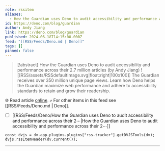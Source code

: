 ```yaml
---
role: rssitem
aliases:
  - How the Guardian uses Deno to audit accessibility and performance across their 2.7 million articles
id: https://deno.com/blog/guardian
author: Andy Jiang
link: https://deno.com/blog/guardian
published: 2024-06-18T14:15:00.000Z
feed: "[[RSS/Feeds/Deno.md | Deno]]"
tags: []
pinned: false
---
```


> [!abstract] How the Guardian uses Deno to audit accessibility and performance across their 2.7 million articles (by Andy Jiang)
> ![[RSS/assets/RSSdefaultImage.svg|float:right|100x100]] The Guardian receives over 350 million unique page views. Learn how Deno helps the Guardian maximize web performance and adhere to accessibility standards to retain and grow their readership.

🌐 Read article [online](https://deno.com/blog/guardian). ⤴ For other items in this feed see [[RSS/Feeds/Deno.md | Deno]].

- [ ] [[RSS/Feeds/Deno/How the Guardian uses Deno to audit accessibility and performance across their 2⋯|How the Guardian uses Deno to audit accessibility and performance across their 2⋯]]

~~~dataviewjs
const dvjs = dv.app.plugins.plugins["rss-tracker"].getDVJSTools(dv);
dvjs.rssItemHeader(dv.current());
~~~

- - -


